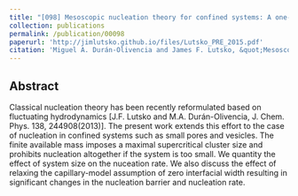```yaml
---
title: "[098] Mesoscopic nucleation theory for confined systems: A one-parameter model."
collection: publications
permalink: /publication/00098
paperurl: 'http://jimlutsko.github.io/files/Lutsko_PRE_2015.pdf'
citation: 'Miguel A. Durán-Olivencia and James F. Lutsko, &quot;Mesoscopic nucleation theory for confined systems: A one-parameter model.&quot;, <i>Phys. Rev. E</i>, <strong>91</strong>, 22402 (2015)'
---
```

Abstract
---
Classical nucleation theory has been recently reformulated based on fluctuating hydrodynamics [J.F. Lutsko and M.A. Durán-Olivencia, J. Chem. Phys. 138, 244908(2013)]. The present work extends this effort to the case of nucleation in confined systems such as small pores and vesicles. The finite available mass imposes a maximal supercritical cluster size and prohibits nucleation altogether if the system is too small. We quantity the effect of system size on the nuceation rate. We also discuss the effect of relaxing the capillary-model assumption of zero interfacial width resulting in significant changes in the nucleation barrier and nucleation rate.
